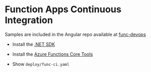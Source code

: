 # Function Apps Continuous Integration

Samples are included in the Angular repo available at [func-devops](https://github.com/arambazamba/func-devops)

- Install the [.NET SDK](https://dotnet.microsoft.com/download)
- Install the [Azure Functions Core Tools](https://docs.microsoft.com/en-us/azure/azure-functions/functions-run-local?tabs=windows%2Ccsharp%2Cbash#v2)

- Show `deploy/func-ci.yaml`